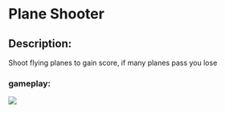 # Plane Shooter

## Description:

Shoot flying planes to gain score, if many planes pass you lose



### gameplay:

![](https://imgur.com/EzpOtDO.gif)

